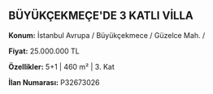 ## BÜYÜKÇEKMEÇE'DE 3 KATLI VİLLA

**Konum:** İstanbul Avrupa / Büyükçekmece / Güzelce Mah. /

**Fiyat:** 25.000.000 TL

**Özellikler:** 5+1 | 460 m² | 3. Kat

**İlan Numarası:** P32673026
